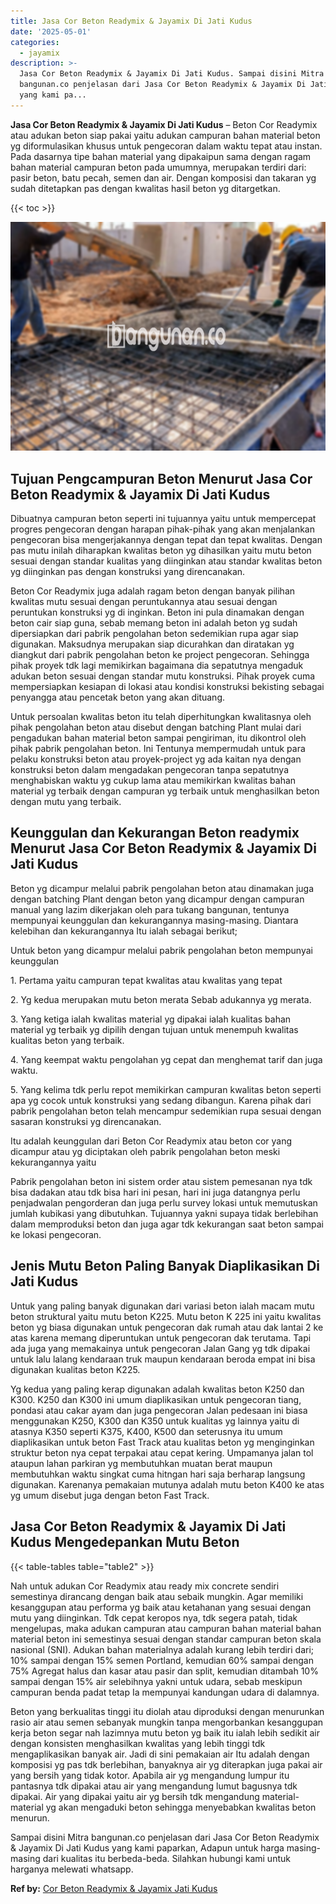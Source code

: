 ```yaml
---
title: Jasa Cor Beton Readymix & Jayamix Di Jati Kudus
date: '2025-05-01'
categories:
  - jayamix
description: >-
  Jasa Cor Beton Readymix & Jayamix Di Jati Kudus. Sampai disini Mitra
  bangunan.co penjelasan dari Jasa Cor Beton Readymix & Jayamix Di Jati Kudus
  yang kami pa...
---
```


**Jasa Cor Beton Readymix & Jayamix Di Jati Kudus** – Beton Cor Readymix atau adukan beton siap pakai yaitu adukan campuran bahan material beton yg diformulasikan khusus untuk pengecoran dalam waktu tepat atau instan. Pada dasarnya tipe bahan material yang dipakaipun sama dengan ragam bahan material campuran beton pada umumnya, merupakan terdiri dari: pasir beton, batu pecah, semen dan air. Dengan komposisi dan takaran yg sudah ditetapkan pas dengan kwalitas hasil beton yg ditargetkan.

{{< toc >}}

![Jasa Cor Beton Readymix & Jayamix Di Jati Kudus](/images/jasa-cor-readymix-09.png)

## Tujuan Pengcampuran Beton Menurut Jasa Cor Beton Readymix & Jayamix Di Jati Kudus

Dibuatnya campuran beton seperti ini tujuannya yaitu untuk mempercepat progres pengecoran dengan harapan pihak-pihak yang akan menjalankan pengecoran bisa mengerjakannya dengan tepat dan tepat kwalitas. Dengan pas mutu inilah diharapkan kwalitas beton yg dihasilkan yaitu mutu beton sesuai dengan standar kualitas yang diinginkan atau standar kwalitas beton yg diinginkan pas dengan konstruksi yang direncanakan.

Beton Cor Readymix juga adalah ragam beton dengan banyak pilihan kwalitas mutu sesuai dengan peruntukannya atau sesuai dengan peruntukan konstruksi yg di inginkan. Beton ini pula dinamakan dengan beton cair siap guna, sebab memang beton ini adalah beton yg sudah dipersiapkan dari pabrik pengolahan beton sedemikian rupa agar siap digunakan. Maksudnya merupakan siap dicurahkan dan diratakan yg diangkut dari pabrik pengolahan beton ke project pengecoran. Sehingga pihak proyek tdk lagi memikirkan bagaimana dia sepatutnya mengaduk adukan beton sesuai dengan standar mutu konstruksi. Pihak proyek cuma mempersiapkan kesiapan di lokasi atau kondisi konstruksi bekisting sebagai penyangga atau pencetak beton yang akan dituang.

Untuk persoalan kwalitas beton itu telah diperhitungkan kwalitasnya oleh pihak pengolahan beton atau disebut dengan batching Plant mulai dari pengadukan bahan material beton sampai pengiriman, itu dikontrol oleh pihak pabrik pengolahan beton. Ini Tentunya mempermudah untuk para pelaku konstruksi beton atau proyek-project yg ada kaitan nya dengan konstruksi beton dalam mengadakan pengecoran tanpa sepatutnya menghabiskan waktu yg cukup lama atau memikirkan kwalitas bahan material yg terbaik dengan campuran yg terbaik untuk menghasilkan beton dengan mutu yang terbaik.

## Keunggulan dan Kekurangan Beton readymix Menurut Jasa Cor Beton Readymix & Jayamix Di Jati Kudus

Beton yg dicampur melalui pabrik pengolahan beton atau dinamakan juga dengan batching Plant dengan beton yang dicampur dengan campuran manual yang lazim dikerjakan oleh para tukang bangunan, tentunya mempunyai keunggulan dan kekurangannya masing-masing. Diantara kelebihan dan kekurangannya Itu ialah sebagai berikut;

Untuk beton yang dicampur melalui pabrik pengolahan beton mempunyai keunggulan

1\. Pertama yaitu campuran tepat kwalitas atau kwalitas yang tepat

2\. Yg kedua merupakan mutu beton merata Sebab adukannya yg merata.

3\. Yang ketiga ialah kwalitas material yg dipakai ialah kualitas bahan material yg terbaik yg dipilih dengan tujuan untuk menempuh kwalitas kualitas beton yang terbaik.

4\. Yang keempat waktu pengolahan yg cepat dan menghemat tarif dan juga waktu.

5\. Yang kelima tdk perlu repot memikirkan campuran kwalitas beton seperti apa yg cocok untuk konstruksi yang sedang dibangun. Karena pihak dari pabrik pengolahan beton telah mencampur sedemikian rupa sesuai dengan sasaran konstruksi yg direncanakan.

Itu adalah keunggulan dari Beton Cor Readymix atau beton cor yang dicampur atau yg diciptakan oleh pabrik pengolahan beton meski kekurangannya yaitu

Pabrik pengolahan beton ini sistem order atau sistem pemesanan nya tdk bisa dadakan atau tdk bisa hari ini pesan, hari ini juga datangnya perlu penjadwalan pengorderan dan juga perlu survey lokasi untuk memutuskan jumlah kubikasi yang dibutuhkan. Tujuannya yakni supaya tidak berlebihan dalam memproduksi beton dan juga agar tdk kekurangan saat beton sampai ke lokasi pengecoran.

## Jenis Mutu Beton Paling Banyak Diaplikasikan Di Jati Kudus

Untuk yang paling banyak digunakan dari variasi beton ialah macam mutu beton struktural yaitu mutu beton K225. Mutu beton K 225 ini yaitu kwalitas beton yg biasa digunakan untuk pengecoran dak rumah atau dak lantai 2 ke atas karena memang diperuntukan untuk pengecoran dak terutama. Tapi ada juga yang memakainya untuk pengecoran Jalan Gang yg tdk dipakai untuk lalu lalang kendaraan truk maupun kendaraan beroda empat ini bisa digunakan kualitas beton K225.

Yg kedua yang paling kerap digunakan adalah kwalitas beton K250 dan K300. K250 dan K300 ini umum diaplikasikan untuk pengecoran tiang, pondasi atau cakar ayam dan juga pengecoran Jalan pedesaan ini biasa menggunakan K250, K300 dan K350 untuk kualitas yg lainnya yaitu di atasnya K350 seperti K375, K400, K500 dan seterusnya itu umum diaplikasikan untuk beton Fast Track atau kualitas beton yg menginginkan struktur beton nya cepat terpakai atau cepat kering. Umpamanya jalan tol ataupun lahan parkiran yg membutuhkan muatan berat maupun membutuhkan waktu singkat cuma hitngan hari saja berharap langsung digunakan. Karenanya pemakaian mutunya adalah mutu beton K400 ke atas yg umum disebut juga dengan beton Fast Track.

## Jasa Cor Beton Readymix & Jayamix Di Jati Kudus Mengedepankan Mutu Beton

{{< table-tables table="table2" >}}

Nah untuk adukan Cor Readymix atau ready mix concrete sendiri semestinya dirancang dengan baik atau sebaik mungkin. Agar memiliki kesanggupan atau performa yg baik atau ketahanan yang sesuai dengan mutu yang diinginkan. Tdk cepat keropos nya, tdk segera patah, tidak mengelupas, maka adukan campuran atau campuran bahan material bahan material beton ini semestinya sesuai dengan standar campuran beton skala nasional (SNI). Adukan bahan materialnya adalah kurang lebih terdiri dari; 10% sampai dengan 15% semen Portland, kemudian 60% sampai dengan 75% Agregat halus dan kasar atau pasir dan split, kemudian ditambah 10% sampai dengan 15% air selebihnya yakni untuk udara, sebab meskipun campuran benda padat tetap Ia mempunyai kandungan udara di dalamnya.

Beton yang berkualitas tinggi itu diolah atau diproduksi dengan menurunkan rasio air atau semen sebanyak mungkin tanpa mengorbankan kesanggupan kerja beton segar nah lazimnya mutu beton yg baik itu ialah lebih sedikit air dengan konsisten menghasilkan kwalitas yang lebih tinggi tdk mengaplikasikan banyak air. Jadi di sini pemakaian air Itu adalah dengan komposisi yg pas tdk berlebihan, banyaknya air yg diterapkan juga pakai air yang bersih yang tidak kotor. Apabila air yg mengandung lumpur itu pantasnya tdk dipakai atau air yang mengandung lumut bagusnya tdk dipakai. Air yang dipakai yaitu air yg bersih tdk mengandung material-material yg akan mengaduki beton sehingga menyebabkan kwalitas beton menurun.

Sampai disini Mitra bangunan.co penjelasan dari Jasa Cor Beton Readymix & Jayamix Di Jati Kudus yang kami paparkan, Adapun untuk harga masing-masing dari kualitas itu berbeda-beda. Silahkan hubungi kami untuk harganya melewati whatsapp.

**Ref by:** [Cor Beton Readymix & Jayamix Jati Kudus](https://id.wikipedia.org/wiki/Cor)
